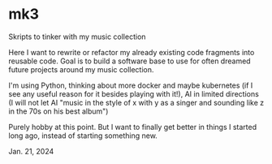 # mk3
Skripts to tinker with my music collection

Here I want to rewrite or refactor my already existing code fragments into reusable code. Goal is to build a software base to use for often dreamed future projects around my music collection.

I'm using Python, thinking about more docker and maybe kubernetes (if I see any useful reason for it besides playing with it!), AI in limited directions (I will not let AI "music in the style of x with y as a singer and sounding like z in the 70s on his best album")

Purely hobby at this point. But I want to finally get better in things I started long ago, instead of starting something new. 

Jan. 21, 2024

